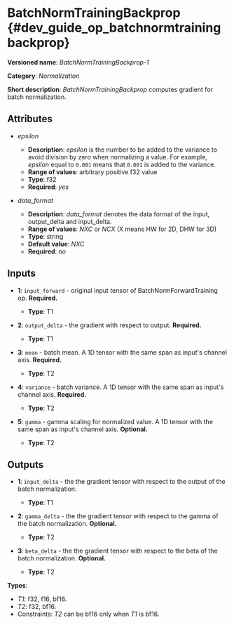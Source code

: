# BatchNormTrainingBackprop {#dev_guide_op_batchnormtrainingbackprop}

**Versioned name**: *BatchNormTrainingBackprop-1*

**Category**: *Normalization*

**Short description**: *BatchNormTrainingBackprop* computes gradient for batch
normalization.

## Attributes

* *epsilon*

  * **Description**: *epsilon* is the number to be added to the variance to
    avoid division by zero when normalizing a value. For example, *epsilon*
    equal to `0.001` means that `0.001` is added to the variance.
  * **Range of values**: arbitrary positive f32 value
  * **Type**: f32
  * **Required**: *yes*

* *data_format*

  * **Description**: *data_format* denotes the data format of the input,
    output_delta and input_delta.
  * **Range of values**: *NXC* or *NCX* (X means HW for 2D, DHW for 3D)
  * **Type**: string
  * **Default value**: *NXC*
  * **Required**: *no*

## Inputs

* **1**: ``input_forward`` - original input tensor of BatchNormForwardTraining
  op. **Required.**

  * **Type**: T1

* **2**: ``output_delta`` - the gradient with respect to output. **Required.**

  * **Type**: T1

* **3**: ``mean`` - batch mean. A 1D tensor with the same span
  as input's channel axis. **Required.**

  * **Type**: T2

* **4**: ``variance`` - batch variance. A 1D tensor with the same span
  as input's channel axis. **Required.**

  * **Type**: T2

* **5**: ``gamma`` - gamma scaling for normalized value. A 1D tensor with the
  same span as input's channel axis. **Optional.**

  * **Type**: T2

## Outputs

* **1**: ``input_delta`` - the the gradient tensor with respect to the output of
  the batch normalization.

  * **Type**: T1

* **2**: ``gamma_delta`` - the the gradient tensor with respect to the gamma of
  the batch normalization. **Optional.**

  * **Type**: T2

* **3**: ``beta_delta`` - the the gradient tensor with respect to the beta of
  the batch normalization. **Optional.**

  * **Type**: T2

**Types**:

* *T1*: f32, f16, bf16.
* *T2*: f32, bf16.
* Constraints: *T2* can be bf16 only when *T1* is bf16.
